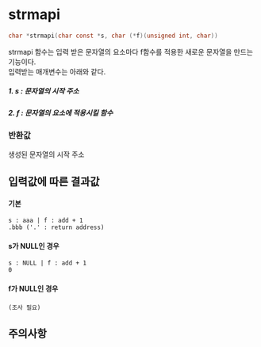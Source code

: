 # strmapi
```c
char *strmapi(char const *s, char (*f)(unsigned int, char))
```

strmapi 함수는 입력 받은 문자열의 요소마다 f함수를 적용한 새로운 문자열을 만드는 기능이다.<br/>
입력받는 매개변수는 아래와 같다.<br/>

##### 1. s : 문자열의 시작 주소
##### 2. f : 문자열의 요소에 적용시킬 함수

### 반환값
생성된 문자열의 시작 주소<br/>

## 입력값에 따른 결과값
#### 기본
```
s : aaa | f : add + 1
.bbb ('.' : return address)
```
#### s가 NULL인 경우
```
s : NULL | f : add + 1
0
```
#### f가 NULL인 경우
```
(조사 필요)
```
## 주의사항
<br/>
